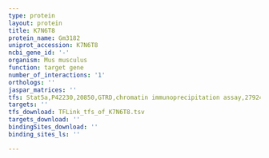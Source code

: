 ```yaml
---
type: protein
layout: protein
title: K7N6T8
protein_name: Gm3182
uniprot_accession: K7N6T8
ncbi_gene_id: '-'
organism: Mus musculus
function: target gene
number_of_interactions: '1'
orthologs: ''
jaspar_matrices: ''
tfs: Stat5a,P42230,20850,GTRD,chromatin immunoprecipitation assay,27924024%5Buid%5D,No
targets: ''
tfs_download: TFLink_tfs_of_K7N6T8.tsv
targets_download: ''
bindingSites_download: ''
binding_sites_ls: ''

---
```

